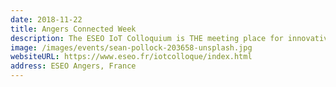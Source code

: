 ```yaml
---
date: 2018-11-22
title: Angers Connected Week
description: The ESEO IoT Colloquium is THE meeting place for innovative electronic and digital solutions for the business world - complete with showrooms, conferences, tutorials and business meetings
image: /images/events/sean-pollock-203658-unsplash.jpg
websiteURL: https://www.eseo.fr/iotcolloque/index.html
address: ESEO Angers, France
---
```


